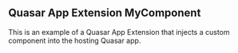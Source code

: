 ## Quasar App Extension MyComponent

This is an example of a Quasar App Extension that injects a custom component into the hosting Quasar app.


